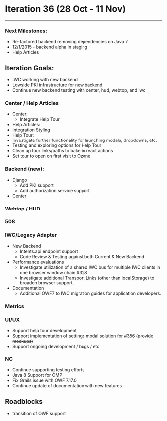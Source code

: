 # Iteration 36 (28 Oct -  11 Nov)

*** 
### Next Milestones:
* Re-factored backend removing dependencies on Java 7
* 12/1/2015 - backend alpha in staging  
* Help Articles

## Iteration Goals:
* IWC working with new backend
* Lowside PKI infrastructure for new backend
* Continue new backend testing with center, hud, webtop, and iwc

### Center / Help Articles
* Center:
  * Integrate Help Tour
* Help Articles:
 * Integration Styling
* Help Tour:
 * Investigate further functionality for launching modals, dropdowns, etc. 
 * Testing and exploring options for Help Tour
 * Clean up tour links/paths to bake in react actions
 * Set tour to open on first visit to Ozone

### Backend (new):
* Django
  * Add PKI support
  * Add authorization service support
* Center

### Webtop / HUD

### 508

  
### IWC/Legacy Adapter
* New Backend
    * Intents.api endpoint support
    * Code Review & Testing against both Current & New Backend
* Performance evaluations
    * Investigate utilization of a shared IWC bus for multiple IWC clients in one browser window chain #328
    * Investigate additional Transport Links (other than localStorage) to broaden browser support.
* Documentation
    * Additional OWF7 to IWC migration guides for application developers.


### Metrics


### UI/UX
* Support help tour development
* Support implementation of settings modal solution for [#356](https://github.com/ozone-development/ozp-center/issues/356) ~~(provide mockups)~~
* Support ongoing development / bugs / etc


### NC
* Continue supporting testing efforts
* Java 8 Support for OMP
* Fix Grails issue with OWF 7.17.0
* Continue update of documentation with new features
  
## Roadblocks
* transition of OWF support